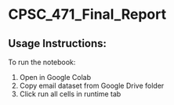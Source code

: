 # CPSC_471_Final_Report

## Usage Instructions:

To run the notebook:

1. Open in Google Colab
2. Copy email dataset from Google Drive folder
3. Click run all cells in runtime tab
